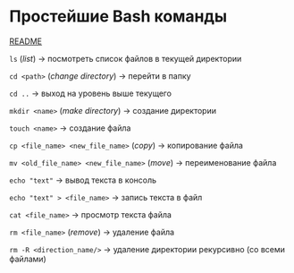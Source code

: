 # Простейшие **Bash** команды

[README](README.md)

`ls` (*list*) -> посмотреть список файлов в текущей директории

`cd <path>` (*change directory*) -> перейти в папку

`cd ..` -> выход на уровень выше текущего

`mkdir <name>` (*make directory*) -> создание директории

`touch <name>` -> создание файла

`cp <file_name> <new_file_name>` (*copy*) -> копирование файла

`mv <old_file_name> <new_file_name>` (*move*) -> переименование файла

`echo "text"` -> вывод текста в консоль

`echo "text" > <file_name>` -> запись текста в файл

`cat <file_name>` -> просмотр текста файла

`rm <file_name>` (*remove*) -> удаление файла

`rm -R <direction_name/>` -> удаление директории рекурсивно (со всеми файлами)
